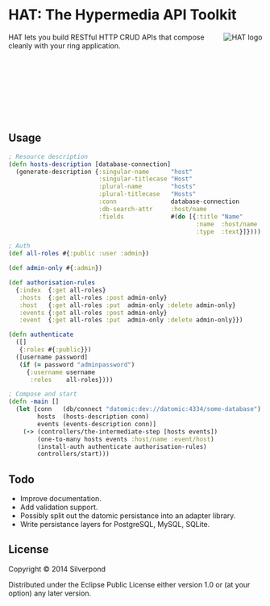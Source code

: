 # HAT: The Hypermedia API Toolkit

<img src="http://i.imgur.com/jwc0hRy.jpg"
 alt="HAT logo" title="Hypermedia API toolkit" align="right" />

HAT  lets you build RESTful HTTP CRUD APIs that compose cleanly with your ring
application.

<br />
<br />
<br />
<br />
<br />
<br />
<br />

## Usage

```clojure
; Resource description
(defn hosts-description [database-connection]
  (generate-description {:singular-name      "host"
                         :singular-titlecase "Host"
                         :plural-name        "hosts"
                         :plural-titlecase   "Hosts"
                         :conn               database-connection
                         :db-search-attr     :host/name
                         :fields             #(do [{:title "Name"
                                                    :name  :host/name
                                                    :type  :text}]})))

; Auth
(def all-roles #{:public :user :admin})

(def admin-only #{:admin})

(def authorisation-rules
  {:index  {:get all-roles}
   :hosts  {:get all-roles :post admin-only}
   :host   {:get all-roles :put  admin-only :delete admin-only}
   :events {:get all-roles :post admin-only}
   :event  {:get all-roles :put  admin-only :delete admin-only}})

(defn authenticate
  ([]
   {:roles #{:public}})
  ([username password]
   (if (= password "adminpassword")
     {:username username
      :roles    all-roles})))

; Compose and start
(defn -main []
  (let [conn   (db/connect "datomic:dev://datomic:4334/some-database")
        hosts  (hosts-description conn)
        events (events-description conn)]
    (-> (controllers/the-intermediate-step [hosts events])
        (one-to-many hosts events :host/name :event/host)
        (install-auth authenticate authorisation-rules)
        controllers/start)))
```

## Todo

- Improve documentation.
- Add validation support.
- Possibly split out the datomic persistance into an adapter library.
- Write persistance layers for PostgreSQL, MySQL, SQLite.

## License

Copyright © 2014 Silverpond

Distributed under the Eclipse Public License either version 1.0 or (at
your option) any later version.

